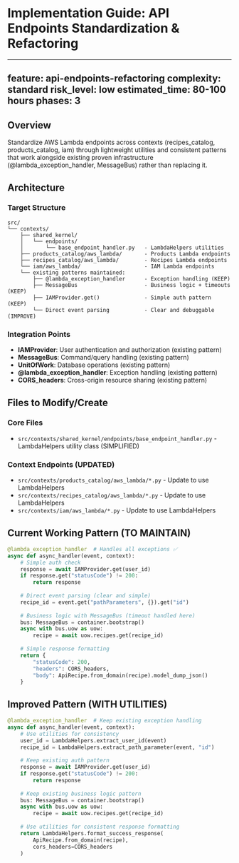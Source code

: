 # Implementation Guide: API Endpoints Standardization & Refactoring

---
feature: api-endpoints-refactoring
complexity: standard
risk_level: low
estimated_time: 80-100 hours
phases: 3
---

## Overview
Standardize AWS Lambda endpoints across contexts (recipes_catalog, products_catalog, iam) through lightweight utilities and consistent patterns that work alongside existing proven infrastructure (@lambda_exception_handler, MessageBus) rather than replacing it.

## Architecture

### Target Structure
```
src/
└── contexts/
    ├── shared_kernel/
    │   └── endpoints/
    │       └── base_endpoint_handler.py   - LambdaHelpers utilities
    ├── products_catalog/aws_lambda/       - Products Lambda endpoints
    ├── recipes_catalog/aws_lambda/        - Recipes Lambda endpoints
    └── iam/aws_lambda/                    - IAM Lambda endpoints
    └── existing patterns maintained:
        ├── @lambda_exception_handler      - Exception handling (KEEP)
        ├── MessageBus                     - Business logic + timeouts (KEEP)
        ├── IAMProvider.get()              - Simple auth pattern (KEEP)
        └── Direct event parsing           - Clear and debuggable (IMPROVE)
```

### Integration Points
- **IAMProvider**: User authentication and authorization (existing pattern)
- **MessageBus**: Command/query handling (existing pattern)
- **UnitOfWork**: Database operations (existing pattern)
- **@lambda_exception_handler**: Exception handling (existing pattern)
- **CORS_headers**: Cross-origin resource sharing (existing pattern)

## Files to Modify/Create

### Core Files
- `src/contexts/shared_kernel/endpoints/base_endpoint_handler.py` - LambdaHelpers utility class (SIMPLIFIED)

### Context Endpoints (UPDATED)
- `src/contexts/products_catalog/aws_lambda/*.py` - Update to use LambdaHelpers
- `src/contexts/recipes_catalog/aws_lambda/*.py` - Update to use LambdaHelpers
- `src/contexts/iam/aws_lambda/*.py` - Update to use LambdaHelpers

## Current Working Pattern (TO MAINTAIN)
```python
@lambda_exception_handler  # Handles all exceptions ✅
async def async_handler(event, context):
    # Simple auth check
    response = await IAMProvider.get(user_id)
    if response.get("statusCode") != 200:
        return response
    
    # Direct event parsing (clear and simple)
    recipe_id = event.get("pathParameters", {}).get("id")
    
    # Business logic with MessageBus (timeout handled here)
    bus: MessageBus = container.bootstrap()
    async with bus.uow as uow:
        recipe = await uow.recipes.get(recipe_id)
    
    # Simple response formatting
    return {
        "statusCode": 200,
        "headers": CORS_headers,
        "body": ApiRecipe.from_domain(recipe).model_dump_json()
    }
```

## Improved Pattern (WITH UTILITIES)
```python
@lambda_exception_handler  # Keep existing exception handling
async def async_handler(event, context):
    # Use utilities for consistency
    user_id = LambdaHelpers.extract_user_id(event)
    recipe_id = LambdaHelpers.extract_path_parameter(event, "id")
    
    # Keep existing auth pattern
    response = await IAMProvider.get(user_id)
    if response.get("statusCode") != 200:
        return response
    
    # Keep existing business logic pattern
    bus: MessageBus = container.bootstrap()
    async with bus.uow as uow:
        recipe = await uow.recipes.get(recipe_id)
    
    # Use utilities for consistent response formatting
    return LambdaHelpers.format_success_response(
        ApiRecipe.from_domain(recipe), 
        cors_headers=CORS_headers
    )
``` 